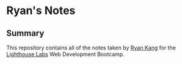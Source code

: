 # Ryan's Notes

## Summary
This repository contains all of the notes taken by [Ryan Kang](https://github.com/rkang626) for the [Lighthouse Labs](https://www.lighthouselabs.ca/en) Web Development Bootcamp.